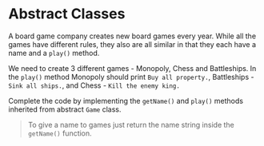 # Abstract Classes

A board game company creates new board games every year. While all the games have different rules, they also are all similar in that they each have a name and a `play()` method.

We need to create 3 different games - Monopoly, Chess and Battleships. In the `play()` method Monopoly should print `Buy all property.`, Battleships - `Sink all ships.`, and Chess - `Kill the enemy king.`

Complete the code by implementing the `getName()` and `play()` methods inherited from abstract `Game` class.

>To give a name to games just return the name string inside the `getName()` function.
